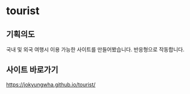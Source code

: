 # tourist
## 기획의도
국내 및 외국 여행시 이용 가능한 사이트를 만들어봤습니다. 반응형으로 작동합니다.

## 사이트 바로가기
https://jokyungwha.github.io/tourist/
